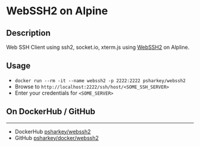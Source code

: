 # WebSSH2 on Alpine
## Description
Web SSH Client using ssh2, socket.io, xterm.js using [WebSSH2](https://github.com/billchurch/WebSSH2) on Alpline. 

## Usage
- `docker run --rm -it --name webssh2 -p 2222:2222 psharkey/webssh2`
- Browse to `http://localhost:2222/ssh/host/<SOME_SSH_SERVER>`
- Enter your credentials for `<SOME_SERVER>`

## On DockerHub / GitHub
___
* DockerHub [psharkey/webssh2](https://hub.docker.com/r/psharkey/webssh2/)
* GitHub [psharkey/docker/webssh2](https://github.com/psharkey/docker/tree/webssh2/webssh2)
